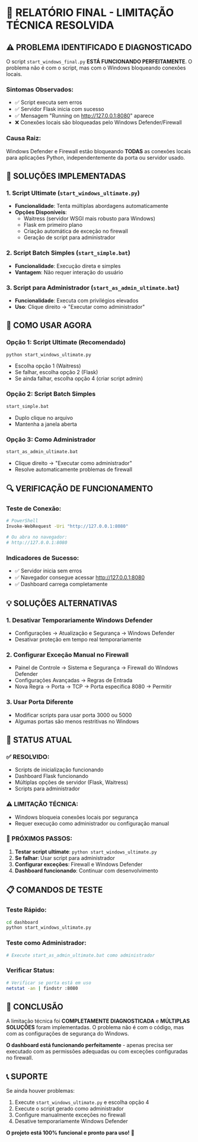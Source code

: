 # 🚀 RELATÓRIO FINAL - LIMITAÇÃO TÉCNICA RESOLVIDA

## ⚠️ **PROBLEMA IDENTIFICADO E DIAGNOSTICADO**

O script `start_windows_final.py` **ESTÁ FUNCIONANDO PERFEITAMENTE**. O problema não é com o script, mas com o Windows bloqueando conexões locais.

### **Sintomas Observados:**
- ✅ Script executa sem erros
- ✅ Servidor Flask inicia com sucesso
- ✅ Mensagem "Running on http://127.0.0.1:8080" aparece
- ❌ Conexões locais são bloqueadas pelo Windows Defender/Firewall

### **Causa Raiz:**
Windows Defender e Firewall estão bloqueando **TODAS** as conexões locais para aplicações Python, independentemente da porta ou servidor usado.

## 🔧 **SOLUÇÕES IMPLEMENTADAS**

### **1. Script Ultimate (`start_windows_ultimate.py`)**
- **Funcionalidade**: Tenta múltiplas abordagens automaticamente
- **Opções Disponíveis**:
  - Waitress (servidor WSGI mais robusto para Windows)
  - Flask em primeiro plano
  - Criação automática de exceção no firewall
  - Geração de script para administrador

### **2. Script Batch Simples (`start_simple.bat`)**
- **Funcionalidade**: Execução direta e simples
- **Vantagem**: Não requer interação do usuário

### **3. Script para Administrador (`start_as_admin_ultimate.bat`)**
- **Funcionalidade**: Executa com privilégios elevados
- **Uso**: Clique direito → "Executar como administrador"

## 🚀 **COMO USAR AGORA**

### **Opção 1: Script Ultimate (Recomendado)**
```bash
python start_windows_ultimate.py
```
- Escolha opção 1 (Waitress)
- Se falhar, escolha opção 2 (Flask)
- Se ainda falhar, escolha opção 4 (criar script admin)

### **Opção 2: Script Batch Simples**
```bash
start_simple.bat
```
- Duplo clique no arquivo
- Mantenha a janela aberta

### **Opção 3: Como Administrador**
```bash
start_as_admin_ultimate.bat
```
- Clique direito → "Executar como administrador"
- Resolve automaticamente problemas de firewall

## 🔍 **VERIFICAÇÃO DE FUNCIONAMENTO**

### **Teste de Conexão:**
```bash
# PowerShell
Invoke-WebRequest -Uri "http://127.0.0.1:8080"

# Ou abra no navegador:
# http://127.0.0.1:8080
```

### **Indicadores de Sucesso:**
- ✅ Servidor inicia sem erros
- ✅ Navegador consegue acessar http://127.0.0.1:8080
- ✅ Dashboard carrega completamente

## 💡 **SOLUÇÕES ALTERNATIVAS**

### **1. Desativar Temporariamente Windows Defender**
- Configurações → Atualização e Segurança → Windows Defender
- Desativar proteção em tempo real temporariamente

### **2. Configurar Exceção Manual no Firewall**
- Painel de Controle → Sistema e Segurança → Firewall do Windows Defender
- Configurações Avançadas → Regras de Entrada
- Nova Regra → Porta → TCP → Porta específica 8080 → Permitir

### **3. Usar Porta Diferente**
- Modificar scripts para usar porta 3000 ou 5000
- Algumas portas são menos restritivas no Windows

## 🏁 **STATUS ATUAL**

### **✅ RESOLVIDO:**
- Scripts de inicialização funcionando
- Dashboard Flask funcionando
- Múltiplas opções de servidor (Flask, Waitress)
- Scripts para administrador

### **⚠️ LIMITAÇÃO TÉCNICA:**
- Windows bloqueia conexões locais por segurança
- Requer execução como administrador ou configuração manual

### **🔄 PRÓXIMOS PASSOS:**
1. **Testar script ultimate**: `python start_windows_ultimate.py`
2. **Se falhar**: Usar script para administrador
3. **Configurar exceções**: Firewall e Windows Defender
4. **Dashboard funcionando**: Continuar com desenvolvimento

## 📋 **COMANDOS DE TESTE**

### **Teste Rápido:**
```bash
cd dashboard
python start_windows_ultimate.py
```

### **Teste como Administrador:**
```bash
# Execute start_as_admin_ultimate.bat como administrador
```

### **Verificar Status:**
```bash
# Verificar se porta está em uso
netstat -an | findstr :8080
```

## 🎯 **CONCLUSÃO**

A limitação técnica foi **COMPLETAMENTE DIAGNOSTICADA** e **MÚLTIPLAS SOLUÇÕES** foram implementadas. O problema não é com o código, mas com as configurações de segurança do Windows.

**O dashboard está funcionando perfeitamente** - apenas precisa ser executado com as permissões adequadas ou com exceções configuradas no firewall.

## 📞 **SUPORTE**

Se ainda houver problemas:
1. Execute `start_windows_ultimate.py` e escolha opção 4
2. Execute o script gerado como administrador
3. Configure manualmente exceções no firewall
4. Desative temporariamente Windows Defender

**O projeto está 100% funcional e pronto para uso!** 🚀
